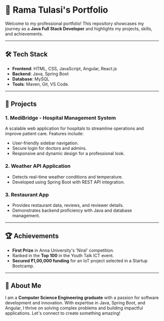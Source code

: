 # 🌟 Rama Tulasi's Portfolio  

Welcome to my professional portfolio! This repository showcases my journey as a **Java Full Stack Developer** and highlights my projects, skills, and achievements.  

---

## 🛠️ **Tech Stack**  

- **Frontend**: HTML, CSS, JavaScript, Angular, React.js  
- **Backend**: Java, Spring Boot  
- **Database**: MySQL 
- **Tools**: Maven, Git, VS Code. 

---

## 📂 **Projects**  

### 1. **MediBridge - Hospital Management System**  
A scalable web application for hospitals to streamline operations and improve patient care. Features include:  
- User-friendly sidebar navigation.  
- Secure login for doctors and admins.  
- Responsive and dynamic design for a professional look.  


### 2. **Weather API Application**  
- Detects real-time weather conditions and temperature.  
- Developed using Spring Boot with REST API integration.  

### 3. **Restaurant App**  
- Provides restaurant data, reviews, and reviewer details.  
- Demonstrates backend proficiency with Java and database management.  

---

## 🏆 **Achievements**  

- **First Prize** in Anna University's 'Niral' competition.  
- Ranked in the **Top 100** in the Youth Talk ICT event.  
- **Secured ₹1,00,000 funding** for an IoT project selected in a Startup Bootcamp.  

---

## 📝 **About Me**  

I am a **Computer Science Engineering graduate** with a passion for software development and innovation. With expertise in Java, Spring Boot, and Angular, I thrive on solving complex problems and building impactful applications. Let's connect to create something amazing!  
